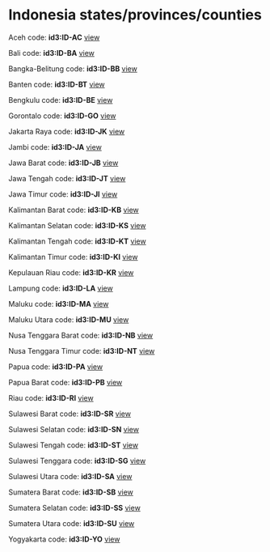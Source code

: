 # Indonesia states/provinces/counties
Aceh     code: **id3:ID-AC**     [view](../export/geojson/medium/id3/id/ac.geojson)     


Bali     code: **id3:ID-BA**     [view](../export/geojson/medium/id3/id/ba.geojson)     


Bangka-Belitung     code: **id3:ID-BB**     [view](../export/geojson/medium/id3/id/bb.geojson)     


Banten     code: **id3:ID-BT**     [view](../export/geojson/medium/id3/id/bt.geojson)     


Bengkulu     code: **id3:ID-BE**     [view](../export/geojson/medium/id3/id/be.geojson)     


Gorontalo     code: **id3:ID-GO**     [view](../export/geojson/medium/id3/id/go.geojson)     


Jakarta Raya     code: **id3:ID-JK**     [view](../export/geojson/medium/id3/id/jk.geojson)     


Jambi     code: **id3:ID-JA**     [view](../export/geojson/medium/id3/id/ja.geojson)     


Jawa Barat     code: **id3:ID-JB**     [view](../export/geojson/medium/id3/id/jb.geojson)     


Jawa Tengah     code: **id3:ID-JT**     [view](../export/geojson/medium/id3/id/jt.geojson)     


Jawa Timur     code: **id3:ID-JI**     [view](../export/geojson/medium/id3/id/ji.geojson)     


Kalimantan Barat     code: **id3:ID-KB**     [view](../export/geojson/medium/id3/id/kb.geojson)     


Kalimantan Selatan     code: **id3:ID-KS**     [view](../export/geojson/medium/id3/id/ks.geojson)     


Kalimantan Tengah     code: **id3:ID-KT**     [view](../export/geojson/medium/id3/id/kt.geojson)     


Kalimantan Timur     code: **id3:ID-KI**     [view](../export/geojson/medium/id3/id/ki.geojson)     


Kepulauan Riau     code: **id3:ID-KR**     [view](../export/geojson/medium/id3/id/kr.geojson)     


Lampung     code: **id3:ID-LA**     [view](../export/geojson/medium/id3/id/la.geojson)     


Maluku     code: **id3:ID-MA**     [view](../export/geojson/medium/id3/id/ma.geojson)     


Maluku Utara     code: **id3:ID-MU**     [view](../export/geojson/medium/id3/id/mu.geojson)     


Nusa Tenggara Barat     code: **id3:ID-NB**     [view](../export/geojson/medium/id3/id/nb.geojson)     


Nusa Tenggara Timur     code: **id3:ID-NT**     [view](../export/geojson/medium/id3/id/nt.geojson)     


Papua     code: **id3:ID-PA**     [view](../export/geojson/medium/id3/id/pa.geojson)     


Papua Barat     code: **id3:ID-PB**     [view](../export/geojson/medium/id3/id/pb.geojson)     


Riau     code: **id3:ID-RI**     [view](../export/geojson/medium/id3/id/ri.geojson)     


Sulawesi Barat     code: **id3:ID-SR**     [view](../export/geojson/medium/id3/id/sr.geojson)     


Sulawesi Selatan     code: **id3:ID-SN**     [view](../export/geojson/medium/id3/id/sn.geojson)     


Sulawesi Tengah     code: **id3:ID-ST**     [view](../export/geojson/medium/id3/id/st.geojson)     


Sulawesi Tenggara     code: **id3:ID-SG**     [view](../export/geojson/medium/id3/id/sg.geojson)     


Sulawesi Utara     code: **id3:ID-SA**     [view](../export/geojson/medium/id3/id/sa.geojson)     


Sumatera Barat     code: **id3:ID-SB**     [view](../export/geojson/medium/id3/id/sb.geojson)     


Sumatera Selatan     code: **id3:ID-SS**     [view](../export/geojson/medium/id3/id/ss.geojson)     


Sumatera Utara     code: **id3:ID-SU**     [view](../export/geojson/medium/id3/id/su.geojson)     


Yogyakarta     code: **id3:ID-YO**     [view](../export/geojson/medium/id3/id/yo.geojson)     

